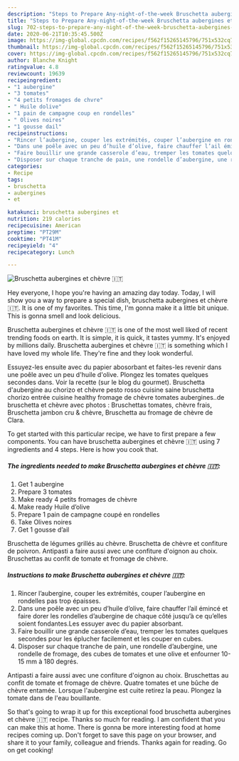 ```yaml
---
description: "Steps to Prepare Any-night-of-the-week Bruschetta aubergines et chèvre 🇮🇹"
title: "Steps to Prepare Any-night-of-the-week Bruschetta aubergines et chèvre 🇮🇹"
slug: 702-steps-to-prepare-any-night-of-the-week-bruschetta-aubergines-et-chevre
date: 2020-06-21T10:35:45.500Z
image: https://img-global.cpcdn.com/recipes/f562f15265145796/751x532cq70/bruschetta-aubergines-et-chevre-🇮🇹-photo-principale-de-la-recette.jpg
thumbnail: https://img-global.cpcdn.com/recipes/f562f15265145796/751x532cq70/bruschetta-aubergines-et-chevre-🇮🇹-photo-principale-de-la-recette.jpg
cover: https://img-global.cpcdn.com/recipes/f562f15265145796/751x532cq70/bruschetta-aubergines-et-chevre-🇮🇹-photo-principale-de-la-recette.jpg
author: Blanche Knight
ratingvalue: 4.8
reviewcount: 19639
recipeingredient:
- "1 aubergine"
- "3 tomates"
- "4 petits fromages de chvre"
- " Huile dolive"
- "1 pain de campagne coup en rondelles"
- " Olives noires"
- "1 gousse dail"
recipeinstructions:
- "Rincer l’aubergine, couper les extrémités, couper l’aubergine en rondelles pas trop épaisses."
- "Dans une poêle avec un peu d’huile d’olive, faire chauffer l’ail émincé et faire dorer les rondelles d’aubergine de chaque côté jusqu’à ce qu’elles soient fondantes.Les essuyer avec du papier absorbant."
- "Faire bouillir une grande casserole d’eau, tremper les tomates quelques secondes pour les éplucher facilement et les couper en cubes."
- "Disposer sur chaque tranche de pain, une rondelle d’aubergine, une rondelle de fromage, des cubes de tomates et une olive et enfourner 10-15 mm à 180 degrés."
categories:
- Recipe
tags:
- bruschetta
- aubergines
- et

katakunci: bruschetta aubergines et 
nutrition: 219 calories
recipecuisine: American
preptime: "PT29M"
cooktime: "PT41M"
recipeyield: "4"
recipecategory: Lunch

---
```



![Bruschetta aubergines et chèvre 🇮🇹](https://img-global.cpcdn.com/recipes/f562f15265145796/751x532cq70/bruschetta-aubergines-et-chevre-🇮🇹-photo-principale-de-la-recette.jpg)

Hey everyone, I hope you're having an amazing day today. Today, I will show you a way to prepare a special dish, bruschetta aubergines et chèvre 🇮🇹. It is one of my favorites. This time, I'm gonna make it a little bit unique. This is gonna smell and look delicious.

Bruschetta aubergines et chèvre 🇮🇹 is one of the most well liked of recent trending foods on earth. It is simple, it is quick, it tastes yummy. It's enjoyed by millions daily. Bruschetta aubergines et chèvre 🇮🇹 is something which I have loved my whole life. They're fine and they look wonderful.

Essuyez-les ensuite avec du papier abosorbant et faites-les revenir dans une poêle avec un peu d&#39;huile d&#39;olive. Plongez les tomates quelques secondes dans. Voir la recette (sur le blog du gourmet). Bruschetta d&#39;aubergine au chorizo et chèvre pesto rosso cuisine saine bruschetta chorizo entrée cuisine healthy fromage de chèvre tomates aubergines..de bruschetta et chèvre avec photos : Bruschettas tomates, chèvre frais, Bruschetta jambon cru &amp; chèvre, Bruschetta au fromage de chèvre de Clara.


To get started with this particular recipe, we have to first prepare a few components. You can have bruschetta aubergines et chèvre 🇮🇹 using 7 ingredients and 4 steps. Here is how you cook that.

<!--inarticleads1-->

##### The ingredients needed to make Bruschetta aubergines et chèvre 🇮🇹:

1. Get 1 aubergine
1. Prepare 3 tomates
1. Make ready 4 petits fromages de chèvre
1. Make ready  Huile d’olive
1. Prepare 1 pain de campagne coupé en rondelles
1. Take  Olives noires
1. Get 1 gousse d’ail


Bruschetta de légumes grillés au chèvre. Bruschetta de chèvre et confiture de poivron. Antipasti a faire aussi avec une confiture d&#39;oignon au choix. Bruschettas au confit de tomate et fromage de chèvre. 

<!--inarticleads2-->

##### Instructions to make Bruschetta aubergines et chèvre 🇮🇹:

1. Rincer l’aubergine, couper les extrémités, couper l’aubergine en rondelles pas trop épaisses.
1. Dans une poêle avec un peu d’huile d’olive, faire chauffer l’ail émincé et faire dorer les rondelles d’aubergine de chaque côté jusqu’à ce qu’elles soient fondantes.Les essuyer avec du papier absorbant.
1. Faire bouillir une grande casserole d’eau, tremper les tomates quelques secondes pour les éplucher facilement et les couper en cubes.
1. Disposer sur chaque tranche de pain, une rondelle d’aubergine, une rondelle de fromage, des cubes de tomates et une olive et enfourner 10-15 mm à 180 degrés.


Antipasti a faire aussi avec une confiture d&#39;oignon au choix. Bruschettas au confit de tomate et fromage de chèvre. Quatre tomates et une bûche de chèvre entamée. Lorsque l&#39;aubergine est cuite retirez la peau. Plongez la tomate dans de l&#39;eau bouillante. 

So that's going to wrap it up for this exceptional food bruschetta aubergines et chèvre 🇮🇹 recipe. Thanks so much for reading. I am confident that you can make this at home. There is gonna be more interesting food at home recipes coming up. Don't forget to save this page on your browser, and share it to your family, colleague and friends. Thanks again for reading. Go on get cooking!
